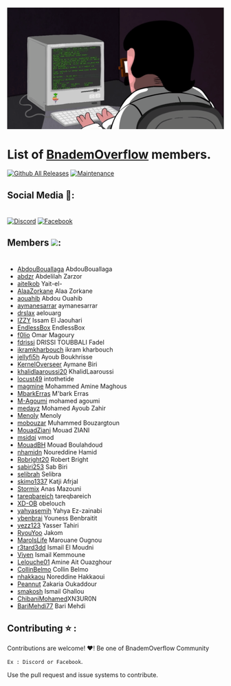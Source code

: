 <p align="center">
<img src="https://github.com/BnademOverflow/BnademOverflow-Community/blob/main/img/cover.gif">
</p>

# List of [BnademOverflow](https://github.com/BnademOverflow) members.

[![Github All Releases](https://img.shields.io/badge/status-active-brightgreen)]()
[![Maintenance](https://img.shields.io/badge/Maintained%3F-yes-green.svg)](https://GitHub.com/Naereen/StrapDown.js/graphs/commit-activity)

## Social Media 🤯:
#
<p align="left">
    <a href="https://discord.gg/FBwVqq8fxK">
    <img alt="Discord" src="https://img.shields.io/badge/Discord%20-%237289DA.svg?&style=for-the-badge&logo=discord&logoColor=white"/></a>
    <a href="https://www.facebook.com/groups/l9wada">
    <img alt="Facebook" src="https://img.shields.io/badge/Facebook%20-%231877F2.svg?&style=for-the-badge&logo=Facebook&logoColor=white"/></a>
</p>

## Members <img src="https://media.giphy.com/media/C4b6GwFKbYxK8/giphy.gif" width="30px">:
#
- [AbdouBouallaga](https://github.com/AbdouBouallaga) AbdouBouallaga
- [abdzr](https://github.com/abdzr) Abdelilah Zarzor
- [aitelkob](https://github.com/aitelkob) Yait-el-
- [AlaaZorkane](https://github.com/AlaaZorkane) Alaa Zorkane
- [aouahib](https://github.com/aouahib) Abdou Ouahib
- [aymanesarrar](https://github.com/aymanesarrar) aymanesarrar
- [drslax](https://github.com/drslax) aelouarg
- [IZZY](https://github.com/IssamElJaouhari) Issam El Jaouhari
- [EndlessBox](https://github.com/EndlessBox) EndlessBox
- [f0lio](https://github.com/f0lio) Omar Magoury
- [fdrissi](https://github.com/fdrissi) DRISSI TOUBBALI Fadel
- [ikramkharbouch](https://github.com/ikramkharbouch) ikram kharbouch
- [jellyfi5h](https://github.com/jellyfi5h) Ayoub Boukhrisse
- [KernelOverseer](https://github.com/KernelOverseer) Aymane Biri
- [khalidlaaroussi20](https://github.com/khalidlaaroussi20) KhalidLaaroussi
- [locust49](https://github.com/locust49) intothetide
- [magmine](https://github.com/magmine) Mohammed Amine Maghous
- [MbarkErras](https://github.com/MbarkErras) M'bark Erras
- [M-Agoumi](https://github.com/M-Agoumi) mohamed agoumi
- [medayz](https://github.com/medayz) Mohamed Ayoub Zahir
- [MenoIy](https://github.com/MenoIy) Menoly
- [mobouzar](https://github.com/mobouzar) Muhammed Bouzargtoun
- [MouadZiani](https://github.com/mouadziani) Mouad ZIANI
- [msidqi](https://github.com/msidqi) vmod
- [MouadBH](https://github.com/MouadBH) Mouad Boulahdoud
- [nhamidn](https://github.com/nhamidn) Noureddine Hamid
- [Robright20](https://github.com/Robright20) Robert Bright
- [sabiri253](https://github.com/sabiri253) Sab Biri
- [selibrah](https://github.com/selibrah) Selibra
- [skimo1337](https://github.com/skimo1337) Katji Afrjal
- [Stormix](https://github.com/Stormix) Anas Mazouni
- [tareqbareich](https://github.com/tareqbareich) tareqbareich
- [XD-OB](https://github.com/XD-OB) obelouch
- [yahyasemih](https://github.com/yahyasemih) Yahya Ez-zainabi
- [ybenbrai](https://github.com/ybenbrai) Youness Benbraitit
- [yezz123](https://github.com/yezz123) Yasser Tahiri
- [RyouYoo](https://github.com/RyouYoo) Jakom
- [MaroIsLife](https://github.com/MaroIsLife) Marouane Ougnou
- [r3tard3dd](https://github.com/r3tard3dd) Ismail El Moudni
- [Viyen](https://github.com/IsmailKemmoune) Ismail Kemmoune
- [Lelouche01](https://github.com/Lelouche01) Amine Ait Ouazghour
- [CollinBelmo](http://github.com/CollinBelmo) Collin Belmo
- [nhakkaou](https://github.com/nhakkaou) Noreddine Hakkaoui
- [Peannut](https://github.com/Peannut) Zakaria Oukaddour
- [smakosh](https://github.com/smakosh) Ismail Ghallou
- [ChibaniMohamed](https://github.com/ChibaniMohamed)XN3UR0N
- [BariMehdi77](https://github.com/barimehdi77) Bari Mehdi
## Contributing ⭐ :

Contributions are welcome! ♥! Be one of BnademOverflow Community

`Ex : Discord or Facebook`.

Use the pull request and issue systems to contribute.
